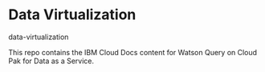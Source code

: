 # Data Virtualization
 data-virtualization
 
This repo contains the IBM Cloud Docs content for Watson Query on Cloud Pak for Data as a Service.

